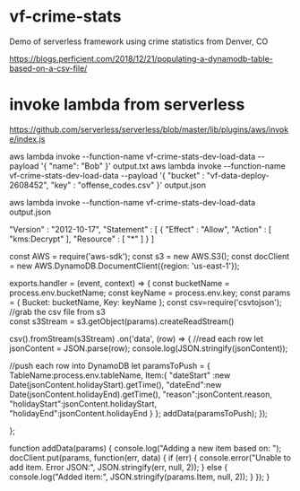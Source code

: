 # vf-crime-stats
Demo of serverless framework using crime statistics from Denver, CO

https://blogs.perficient.com/2018/12/21/populating-a-dynamodb-table-based-on-a-csv-file/



# invoke lambda from serverless
https://github.com/serverless/serverless/blob/master/lib/plugins/aws/invoke/index.js


aws lambda invoke --function-name vf-crime-stats-dev-load-data --payload '{ "name": "Bob" }' output.txt
aws lambda invoke --function-name vf-crime-stats-dev-load-data --payload '{ "bucket" : "vf-data-deploy-2608452", "key" : "offense_codes.csv" }' output.json


aws lambda invoke --function-name vf-crime-stats-dev-load-data  output.json


"Version" : "2012-10-17",
"Statement" : [
    {
         "Effect" : "Allow",
         "Action" : [
             "kms:Decrypt"
         ],
         "Resource" : [
             "*"
          ]
      }
]




const AWS = require('aws-sdk');
const s3 = new AWS.S3();
const docClient = new AWS.DynamoDB.DocumentClient({region: 'us-east-1'});

exports.handler = (event, context) => {
   const bucketName = process.env.bucketName;
   const keyName = process.env.key;
   const params = { Bucket: bucketName, Key: keyName };
   const csv=require('csvtojson');
//grab the csv file from s3        
   const s3Stream = s3.getObject(params).createReadStream()

   csv().fromStream(s3Stream)
        .on('data', (row) => {
//read each row
            let jsonContent = JSON.parse(row);
            console.log(JSON.stringify(jsonContent));

//push each row into DynamoDB
            let paramsToPush = {
                   TableName:process.env.tableName,
                   Item:{
                      "dateStart" :new Date(jsonContent.holidayStart).getTime(),
                      "dateEnd":new Date(jsonContent.holidayEnd).getTime(),
                      "reason":jsonContent.reason,
                      "holidayStart":jsonContent.holidayStart,
                      "holidayEnd":jsonContent.holidayEnd
                   }
               };
           addData(paramsToPush);
   });

};


function addData(params) {
           console.log("Adding a new item based on: ");
           docClient.put(params, function(err, data) {
           if (err) {
               console.error("Unable to add item. Error JSON:", JSON.stringify(err, null, 2));
           } else {
               console.log("Added item:", JSON.stringify(params.Item, null, 2));
               }
           });
       }
